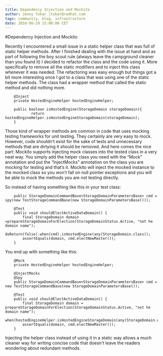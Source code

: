 ```yaml
---
title: Dependency Injection and Mockito
author: Jenny Tokar jtokar@redhat.com
tags: community, blog, infrastructure
date: 2016-06-29 15:00:00 CET
---
```


#Dependency Injection and Mockito

Recently I encountered a small issue in a static helper class that  was full of static helper methods. After I finished dealing with the issue at hand and 
as part of following the boy scout rule (always leave the campground cleaner than you found it) I decided to refactor the class and the code using it. 
More specifically to remove all the static modifiers and to inject this class whenever it was needed. 
The refactoring was easy enough but things got a bit more interesting once I got to a class that was using one of the static helper methods. 
The class had a wrapper method that called the static method and did nothing more.

```
    @Inject
    private HostedEngineHelper hostedEngineHelper;
    
    public boolean isHostedEngine(StorageDomain storageDomain){
            return hostedEngineHelper.isHostedEngineStorageDomain(storageDomain);
    }
```

Those kind of wrapper methods are common in code that uses mocking testing frameworks for unit testing. They certainly are very easy to mock. However, code 
shouldn’t exist for the sake of tests and unnecessary methods that are dirtying it should be removed. 
And here comes the nice part: Mockito supports injecting mock classes into the tested class in a very neat way. 
You simply add the helper class you need with the “Mock” annotation and put the “InjectMocks” annotation on the class you are mocking for testing and 
that’s it. 
Mockito will inject the mocked instance to the mocked class so you won’t fall on null pointer exceptions and you will be able to mock the methods you are 
not testing directly.

So instead of having something like this in your test class:

```
    public StorageDomainCommandBase<StorageDomainParametersBase> cmd = spy(new TestStorageCommandBase(new StorageDomainParametersBase()));

    @Test
    public void shouldElectActiveDataDomain() {
        final StorageDomain domain =prepareStorageDomainForElection(StorageDomainStatus.Active, "not he domain name");
        doReturn(false).when(cmd).isHostedEngine(any(StorageDomain.class));
        assertEquals(domain, cmd.electNewMaster());
    }
```

You end up with something like this:
 
```
    @Mock
    private HostedEngineHelper hostedEngineHelper;

    @InjectMocks
    @Spy
    public StorageDomainCommandBase<StorageDomainParametersBase> cmd = new TestStorageCommandBase(new StorageDomainParametersBase());

    @Test
    public void shouldElectActiveDataDomain() {
        final StorageDomain domain = prepareStorageDomainForElection(StorageDomainStatus.Active, "not he domain name");
        when(hostedEngineHelper.isHostedEngineStorageDomain(any(StorageDomain.class))).thenReturn(false);
        assertEquals(domain, cmd.electNewMaster());
    }
```

  
Injecting the helper class instead of using it in a static way allows a much cleaner way for writing concise code that doesn't leave the readers
wondering about redundant methods. 

